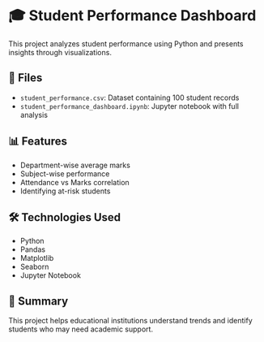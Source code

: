 # 🎓 Student Performance Dashboard

This project analyzes student performance using Python and presents insights through visualizations.

## 📁 Files
- `student_performance.csv`:  Dataset containing 100 student records
- `student_performance_dashboard.ipynb`: Jupyter notebook with full analysis

## 📊 Features
- Department-wise average marks
- Subject-wise performance
- Attendance vs Marks correlation
- Identifying at-risk students

## 🛠️ Technologies Used
- Python
- Pandas
- Matplotlib
- Seaborn
- Jupyter Notebook

## 📌 Summary
This project helps educational institutions understand trends and identify students who may need academic support.
